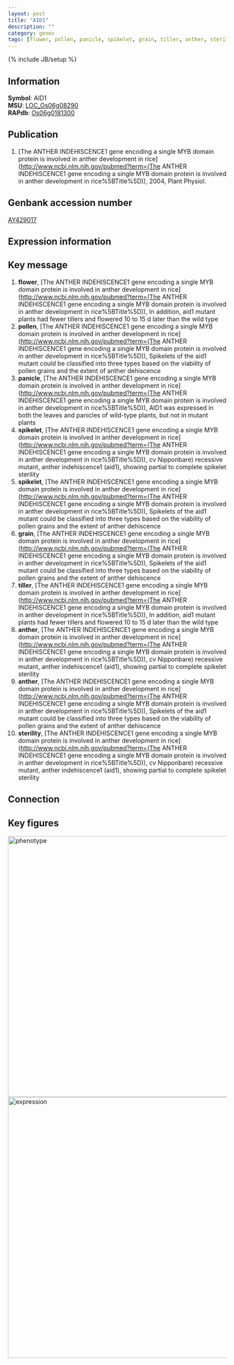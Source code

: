 ```yaml
---
layout: post
title: "AID1"
description: ""
category: genes
tags: [flower, pollen, panicle, spikelet, grain, tiller, anther, sterility, Gene]
---
```

{% include JB/setup %}

## Information
__Symbol__: AID1  
__MSU__: [LOC_Os06g08290](http://rice.plantbiology.msu.edu/cgi-bin/ORF_infopage.cgi?orf=LOC_Os06g08290)  
__RAPdb__: [Os06g0181300](http://rapdb.dna.affrc.go.jp/viewer/gbrowse_details/irgsp1?name=Os06g0181300)  

## Publication
1. [The ANTHER INDEHISCENCE1 gene encoding a single MYB domain protein is involved in anther development in rice](http://www.ncbi.nlm.nih.gov/pubmed?term=(The ANTHER INDEHISCENCE1 gene encoding a single MYB domain protein is involved in anther development in rice%5BTitle%5D)), 2004, Plant Physiol.

## Genbank accession number
[AY429017](http://www.ncbi.nlm.nih.gov/nuccore/AY429017)

## Expression information

## Key message
1. __flower__, [The ANTHER INDEHISCENCE1 gene encoding a single MYB domain protein is involved in anther development in rice](http://www.ncbi.nlm.nih.gov/pubmed?term=(The ANTHER INDEHISCENCE1 gene encoding a single MYB domain protein is involved in anther development in rice%5BTitle%5D)),  In addition, aid1 mutant plants had fewer tillers and flowered 10 to 15 d later than the wild type
2. __pollen__, [The ANTHER INDEHISCENCE1 gene encoding a single MYB domain protein is involved in anther development in rice](http://www.ncbi.nlm.nih.gov/pubmed?term=(The ANTHER INDEHISCENCE1 gene encoding a single MYB domain protein is involved in anther development in rice%5BTitle%5D)),  Spikelets of the aid1 mutant could be classified into three types based on the viability of pollen grains and the extent of anther dehiscence
3. __panicle__, [The ANTHER INDEHISCENCE1 gene encoding a single MYB domain protein is involved in anther development in rice](http://www.ncbi.nlm.nih.gov/pubmed?term=(The ANTHER INDEHISCENCE1 gene encoding a single MYB domain protein is involved in anther development in rice%5BTitle%5D)),  AID1 was expressed in both the leaves and panicles of wild-type plants, but not in mutant plants
4. __spikelet__, [The ANTHER INDEHISCENCE1 gene encoding a single MYB domain protein is involved in anther development in rice](http://www.ncbi.nlm.nih.gov/pubmed?term=(The ANTHER INDEHISCENCE1 gene encoding a single MYB domain protein is involved in anther development in rice%5BTitle%5D)),  cv Nipponbare) recessive mutant, anther indehiscence1 (aid1), showing partial to complete spikelet sterility
5. __spikelet__, [The ANTHER INDEHISCENCE1 gene encoding a single MYB domain protein is involved in anther development in rice](http://www.ncbi.nlm.nih.gov/pubmed?term=(The ANTHER INDEHISCENCE1 gene encoding a single MYB domain protein is involved in anther development in rice%5BTitle%5D)),  Spikelets of the aid1 mutant could be classified into three types based on the viability of pollen grains and the extent of anther dehiscence
6. __grain__, [The ANTHER INDEHISCENCE1 gene encoding a single MYB domain protein is involved in anther development in rice](http://www.ncbi.nlm.nih.gov/pubmed?term=(The ANTHER INDEHISCENCE1 gene encoding a single MYB domain protein is involved in anther development in rice%5BTitle%5D)),  Spikelets of the aid1 mutant could be classified into three types based on the viability of pollen grains and the extent of anther dehiscence
7. __tiller__, [The ANTHER INDEHISCENCE1 gene encoding a single MYB domain protein is involved in anther development in rice](http://www.ncbi.nlm.nih.gov/pubmed?term=(The ANTHER INDEHISCENCE1 gene encoding a single MYB domain protein is involved in anther development in rice%5BTitle%5D)),  In addition, aid1 mutant plants had fewer tillers and flowered 10 to 15 d later than the wild type
8. __anther__, [The ANTHER INDEHISCENCE1 gene encoding a single MYB domain protein is involved in anther development in rice](http://www.ncbi.nlm.nih.gov/pubmed?term=(The ANTHER INDEHISCENCE1 gene encoding a single MYB domain protein is involved in anther development in rice%5BTitle%5D)),  cv Nipponbare) recessive mutant, anther indehiscence1 (aid1), showing partial to complete spikelet sterility
9. __anther__, [The ANTHER INDEHISCENCE1 gene encoding a single MYB domain protein is involved in anther development in rice](http://www.ncbi.nlm.nih.gov/pubmed?term=(The ANTHER INDEHISCENCE1 gene encoding a single MYB domain protein is involved in anther development in rice%5BTitle%5D)),  Spikelets of the aid1 mutant could be classified into three types based on the viability of pollen grains and the extent of anther dehiscence
10. __sterility__, [The ANTHER INDEHISCENCE1 gene encoding a single MYB domain protein is involved in anther development in rice](http://www.ncbi.nlm.nih.gov/pubmed?term=(The ANTHER INDEHISCENCE1 gene encoding a single MYB domain protein is involved in anther development in rice%5BTitle%5D)),  cv Nipponbare) recessive mutant, anther indehiscence1 (aid1), showing partial to complete spikelet sterility

## Connection

## Key figures
<img src="http://ricencode.github.io/images/AID1.pheno.png" alt="phenotype"  style="width: 600px;"/>

<img src="http://ricencode.github.io/images/AID1.exp.png" alt="expression"  style="width: 600px;"/>


